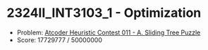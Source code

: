# 2324II_INT3103_1 - Optimization

- Problem: [Atcoder Heuristic Contest 011 - A. Sliding Tree Puzzle](https://atcoder.jp/contests/ahc011/tasks/ahc011_a)
- Score: 17729777 / 50000000

